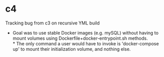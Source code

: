 # c4
Tracking bug from c3 on recursive YML build

* Goal was to use stable Docker images (e.g. mySQL) without having to mount volumes using Dockerfile+docker-entrypoint.sh methods.
<br>* The only command a user would have to invoke is 'docker-compose up' to mount their initialization volume, and nothing else.
